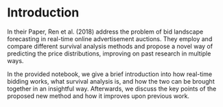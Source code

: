 # Introduction
In their Paper, Ren et al. (2018) address the problem of bid landscape forecasting in real-time online advertisement auctions. They employ and compare different survival analysis methods and propose a novel way of predicting the price distributions, improving on past research in multiple ways.

In the provided notebook, we give a brief introduction into how real-time bidding works, what survival analysis is, and how the two can be brought together in an insightful way. Afterwards, we discuss the key points of the proposed new method and how it improves upon previous work.

